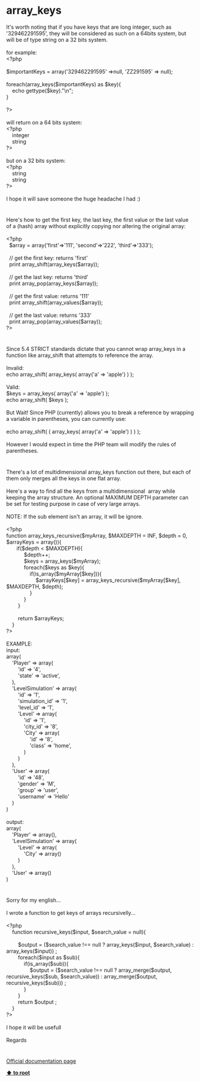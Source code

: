 # array_keys




<div class="phpcode"><span class="html">
It&apos;s worth noting that if you have keys that are long integer, such as &apos;329462291595&apos;, they will be considered as such on a 64bits system, but will be of type string on a 32 bits system.<br><br>for example:<br><span class="default">&lt;?php <br><br>$importantKeys </span><span class="keyword">= array(</span><span class="string">&apos;329462291595&apos; </span><span class="keyword">=&gt;</span><span class="default">null</span><span class="keyword">, </span><span class="string">&apos;ZZ291595&apos; </span><span class="keyword">=&gt; </span><span class="default">null</span><span class="keyword">);<br><br>foreach(</span><span class="default">array_keys</span><span class="keyword">(</span><span class="default">$importantKeys</span><span class="keyword">) as </span><span class="default">$key</span><span class="keyword">){<br>&#xA0; &#xA0; echo </span><span class="default">gettype</span><span class="keyword">(</span><span class="default">$key</span><span class="keyword">).</span><span class="string">&quot;\n&quot;</span><span class="keyword">;<br>}<br><br></span><span class="default">?&gt;<br></span><br>will return on a 64 bits system:<br><span class="default">&lt;?php <br>&#xA0; &#xA0; integer<br>&#xA0; &#xA0; string<br>?&gt;<br></span><br>but on a 32 bits system:<br><span class="default">&lt;?php <br>&#xA0; &#xA0; string<br>&#xA0; &#xA0; string<br>?&gt;<br></span><br>I hope it will save someone the huge headache I had :)</span>
</div>
  

#


<div class="phpcode"><span class="html">
Here&apos;s how to get the first key, the last key, the first value or the last value of a (hash) array without explicitly copying nor altering the original array:<br><br><span class="default">&lt;?php<br>&#xA0; $array </span><span class="keyword">= array(</span><span class="string">&apos;first&apos;</span><span class="keyword">=&gt;</span><span class="string">&apos;111&apos;</span><span class="keyword">, </span><span class="string">&apos;second&apos;</span><span class="keyword">=&gt;</span><span class="string">&apos;222&apos;</span><span class="keyword">, </span><span class="string">&apos;third&apos;</span><span class="keyword">=&gt;</span><span class="string">&apos;333&apos;</span><span class="keyword">);<br><br>&#xA0; </span><span class="comment">// get the first key: returns &apos;first&apos;<br>&#xA0; </span><span class="keyword">print </span><span class="default">array_shift</span><span class="keyword">(</span><span class="default">array_keys</span><span class="keyword">(</span><span class="default">$array</span><span class="keyword">));<br><br>&#xA0; </span><span class="comment">// get the last key: returns &apos;third&apos;<br>&#xA0; </span><span class="keyword">print </span><span class="default">array_pop</span><span class="keyword">(</span><span class="default">array_keys</span><span class="keyword">(</span><span class="default">$array</span><span class="keyword">));<br><br>&#xA0; </span><span class="comment">// get the first value: returns &apos;111&apos;<br>&#xA0; </span><span class="keyword">print </span><span class="default">array_shift</span><span class="keyword">(</span><span class="default">array_values</span><span class="keyword">(</span><span class="default">$array</span><span class="keyword">));<br><br>&#xA0; </span><span class="comment">// get the last value: returns &apos;333&apos;<br>&#xA0; </span><span class="keyword">print </span><span class="default">array_pop</span><span class="keyword">(</span><span class="default">array_values</span><span class="keyword">(</span><span class="default">$array</span><span class="keyword">));<br></span><span class="default">?&gt;</span>
</span>
</div>
  

#


<div class="phpcode"><span class="html">
Since 5.4 STRICT standards dictate that you cannot wrap array_keys in a function like array_shift that attempts to reference the array.&#xA0; <br><br>Invalid:<br>echo array_shift( array_keys( array(&apos;a&apos; =&gt; &apos;apple&apos;) ) );<br><br>Valid:<br>$keys = array_keys( array(&apos;a&apos; =&gt; &apos;apple&apos;) );<br>echo array_shift( $keys );<br><br>But Wait! Since PHP (currently) allows you to break a reference by wrapping a variable in parentheses, you can currently use:<br><br>echo array_shift( ( array_keys( array(&apos;a&apos; =&gt; &apos;apple&apos;) ) ) );<br><br>However I would expect in time the PHP team will modify the rules of parentheses.</span>
</div>
  

#


<div class="phpcode"><span class="html">
There&apos;s a lot of multidimensional array_keys function out there, but each of them only merges all the keys in one flat array.<br><br>Here&apos;s a way to find all the keys from a multidimensional&#xA0; array while keeping the array structure. An optional MAXIMUM DEPTH parameter can be set for testing purpose in case of very large arrays.<br><br>NOTE: If the sub element isn&apos;t an array, it will be ignore.<br><br><span class="default">&lt;?php<br></span><span class="keyword">function </span><span class="default">array_keys_recursive</span><span class="keyword">(</span><span class="default">$myArray</span><span class="keyword">, </span><span class="default">$MAXDEPTH </span><span class="keyword">= </span><span class="default">INF</span><span class="keyword">, </span><span class="default">$depth </span><span class="keyword">= </span><span class="default">0</span><span class="keyword">, </span><span class="default">$arrayKeys </span><span class="keyword">= array()){<br>&#xA0; &#xA0; &#xA0;&#xA0; if(</span><span class="default">$depth </span><span class="keyword">&lt; </span><span class="default">$MAXDEPTH</span><span class="keyword">){<br>&#xA0; &#xA0; &#xA0; &#xA0; &#xA0; &#xA0; </span><span class="default">$depth</span><span class="keyword">++;<br>&#xA0; &#xA0; &#xA0; &#xA0; &#xA0; &#xA0; </span><span class="default">$keys </span><span class="keyword">= </span><span class="default">array_keys</span><span class="keyword">(</span><span class="default">$myArray</span><span class="keyword">);<br>&#xA0; &#xA0; &#xA0; &#xA0; &#xA0; &#xA0; foreach(</span><span class="default">$keys </span><span class="keyword">as </span><span class="default">$key</span><span class="keyword">){<br>&#xA0; &#xA0; &#xA0; &#xA0; &#xA0; &#xA0; &#xA0; &#xA0; if(</span><span class="default">is_array</span><span class="keyword">(</span><span class="default">$myArray</span><span class="keyword">[</span><span class="default">$key</span><span class="keyword">])){<br>&#xA0; &#xA0; &#xA0; &#xA0; &#xA0; &#xA0; &#xA0; &#xA0; &#xA0; &#xA0; </span><span class="default">$arrayKeys</span><span class="keyword">[</span><span class="default">$key</span><span class="keyword">] = </span><span class="default">array_keys_recursive</span><span class="keyword">(</span><span class="default">$myArray</span><span class="keyword">[</span><span class="default">$key</span><span class="keyword">], </span><span class="default">$MAXDEPTH</span><span class="keyword">, </span><span class="default">$depth</span><span class="keyword">);<br>&#xA0; &#xA0; &#xA0; &#xA0; &#xA0; &#xA0; &#xA0; &#xA0; }<br>&#xA0; &#xA0; &#xA0; &#xA0; &#xA0; &#xA0; }<br>&#xA0; &#xA0; &#xA0; &#xA0; }<br><br>&#xA0; &#xA0; &#xA0; &#xA0; return </span><span class="default">$arrayKeys</span><span class="keyword">;<br>&#xA0; &#xA0; }<br></span><span class="default">?&gt;<br></span><br>EXAMPLE:<br>input:<br>array(<br>&#xA0; &#xA0; &apos;Player&apos; =&gt; array(<br>&#xA0; &#xA0; &#xA0; &#xA0; &apos;id&apos; =&gt; &apos;4&apos;,<br>&#xA0; &#xA0; &#xA0; &#xA0; &apos;state&apos; =&gt; &apos;active&apos;,<br>&#xA0; &#xA0; ),<br>&#xA0; &#xA0; &apos;LevelSimulation&apos; =&gt; array(<br>&#xA0; &#xA0; &#xA0; &#xA0; &apos;id&apos; =&gt; &apos;1&apos;,<br>&#xA0; &#xA0; &#xA0; &#xA0; &apos;simulation_id&apos; =&gt; &apos;1&apos;,<br>&#xA0; &#xA0; &#xA0; &#xA0; &apos;level_id&apos; =&gt; &apos;1&apos;,<br>&#xA0; &#xA0; &#xA0; &#xA0; &apos;Level&apos; =&gt; array(<br>&#xA0; &#xA0; &#xA0; &#xA0; &#xA0; &#xA0; &apos;id&apos; =&gt; &apos;1&apos;,<br>&#xA0; &#xA0; &#xA0; &#xA0; &#xA0; &#xA0; &apos;city_id&apos; =&gt; &apos;8&apos;,<br>&#xA0; &#xA0; &#xA0; &#xA0; &#xA0; &#xA0; &apos;City&apos; =&gt; array(<br>&#xA0; &#xA0; &#xA0; &#xA0; &#xA0; &#xA0; &#xA0; &#xA0; &apos;id&apos; =&gt; &apos;8&apos;,<br>&#xA0; &#xA0; &#xA0; &#xA0; &#xA0; &#xA0; &#xA0; &#xA0; &apos;class&apos; =&gt; &apos;home&apos;,<br>&#xA0; &#xA0; &#xA0; &#xA0; &#xA0; &#xA0; )<br>&#xA0; &#xA0; &#xA0; &#xA0; )<br>&#xA0; &#xA0; ),<br>&#xA0; &#xA0; &apos;User&apos; =&gt; array(<br>&#xA0; &#xA0; &#xA0; &#xA0; &apos;id&apos; =&gt; &apos;48&apos;,<br>&#xA0; &#xA0; &#xA0; &#xA0; &apos;gender&apos; =&gt; &apos;M&apos;,<br>&#xA0; &#xA0; &#xA0; &#xA0; &apos;group&apos; =&gt; &apos;user&apos;,<br>&#xA0; &#xA0; &#xA0; &#xA0; &apos;username&apos; =&gt; &apos;Hello&apos;<br>&#xA0; &#xA0; )<br>)<br><br>output:<br>array(<br>&#xA0; &#xA0; &apos;Player&apos; =&gt; array(),<br>&#xA0; &#xA0; &apos;LevelSimulation&apos; =&gt; array(<br>&#xA0; &#xA0; &#xA0; &#xA0; &apos;Level&apos; =&gt; array(<br>&#xA0; &#xA0; &#xA0; &#xA0; &#xA0; &#xA0; &apos;City&apos; =&gt; array()<br>&#xA0; &#xA0; &#xA0; &#xA0; )<br>&#xA0; &#xA0; ),<br>&#xA0; &#xA0; &apos;User&apos; =&gt; array()<br>)</span>
</div>
  

#


<div class="phpcode"><span class="html">
Sorry for my english...
<br>
<br>I wrote a function to get keys of arrays recursivelly...
<br>
<br><span class="default">&lt;?php
<br>&#xA0; &#xA0; </span><span class="keyword">function </span><span class="default">recursive_keys</span><span class="keyword">(</span><span class="default">$input</span><span class="keyword">, </span><span class="default">$search_value </span><span class="keyword">= </span><span class="default">null</span><span class="keyword">){
<br>
<br>&#xA0; &#xA0; &#xA0; &#xA0; </span><span class="default">$output </span><span class="keyword">= (</span><span class="default">$search_value </span><span class="keyword">!== </span><span class="default">null </span><span class="keyword">? </span><span class="default">array_keys</span><span class="keyword">(</span><span class="default">$input</span><span class="keyword">, </span><span class="default">$search_value</span><span class="keyword">) : </span><span class="default">array_keys</span><span class="keyword">(</span><span class="default">$input</span><span class="keyword">)) ;
<br>&#xA0; &#xA0; &#xA0; &#xA0; foreach(</span><span class="default">$input </span><span class="keyword">as </span><span class="default">$sub</span><span class="keyword">){
<br>&#xA0; &#xA0; &#xA0; &#xA0; &#xA0; &#xA0; if(</span><span class="default">is_array</span><span class="keyword">(</span><span class="default">$sub</span><span class="keyword">)){
<br>&#xA0; &#xA0; &#xA0; &#xA0; &#xA0; &#xA0; &#xA0; &#xA0; </span><span class="default">$output </span><span class="keyword">= (</span><span class="default">$search_value </span><span class="keyword">!== </span><span class="default">null </span><span class="keyword">? </span><span class="default">array_merge</span><span class="keyword">(</span><span class="default">$output</span><span class="keyword">, </span><span class="default">recursive_keys</span><span class="keyword">(</span><span class="default">$sub</span><span class="keyword">, </span><span class="default">$search_value</span><span class="keyword">)) : </span><span class="default">array_merge</span><span class="keyword">(</span><span class="default">$output</span><span class="keyword">, </span><span class="default">recursive_keys</span><span class="keyword">(</span><span class="default">$sub</span><span class="keyword">))) ;
<br>&#xA0; &#xA0; &#xA0; &#xA0; &#xA0; &#xA0; }
<br>&#xA0; &#xA0; &#xA0; &#xA0; }
<br>&#xA0; &#xA0; &#xA0; &#xA0; return </span><span class="default">$output </span><span class="keyword">;
<br>&#xA0; &#xA0; }
<br></span><span class="default">?&gt;
<br></span>
<br>I hope it will be usefull
<br>
<br>Regards</span>
</div>
  

#

[Official documentation page](https://www.php.net/manual/en/function.array-keys.php)

**[⬆ to root](/)**